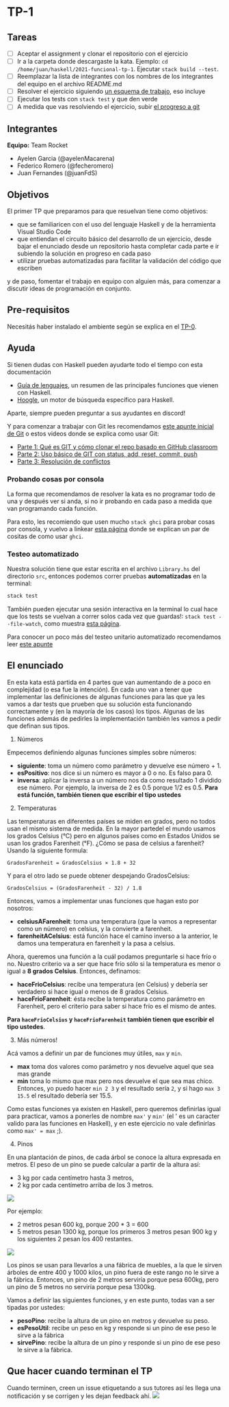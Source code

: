 # TP-1

## Tareas

- [ ] Aceptar el assignment y clonar el repositorio con el ejercicio
- [ ] Ir a la carpeta donde descargaste la kata. Ejemplo: `cd /home/juan/haskell/2021-funcional-tp-1`. Ejecutar `stack build --test`.
- [ ] Reemplazar la lista de integrantes con los nombres de los integrantes del equipo en el archivo README.md
- [ ] Resolver el ejercicio siguiendo [un esquema de trabajo](https://github.com/pdep-utn/enunciados-miercoles-noche/blob/master/pages/haskell/trabajo.md), eso incluye
- [ ] Ejecutar los tests con `stack test` y que den verde
- [ ] A medida que vas resolviendo el ejercicio, subir [el progreso a git](https://github.com/pdep-utn/enunciados-miercoles-noche/blob/master/pages/git/resolverConflictos.md)

## Integrantes

**Equipo:**  Team Rocket

- Ayelen Garcia (@ayelenMacarena)
- Federico Romero (@fecheromero)
- Juan Fernandes (@juanFdS)

## Objetivos

El primer TP que preparamos para que resuelvan tiene como objetivos:

- que se familiaricen con el uso del lenguaje Haskell y de la herramienta Visual Studio Code
- que entiendan el circuito básico del desarrollo de un ejercicio, desde bajar el enunciado desde un repositorio hasta completar cada parte e ir subiendo la solución en progreso en cada paso
- utilizar pruebas automatizadas para facilitar la validación del código que escriben

y de paso, fomentar el trabajo en equipo con alguien más, para comenzar a discutir ideas de programación en conjunto.

## Pre-requisitos

Necesitás haber instalado el ambiente según se explica en el [TP-0](https://classroom.github.com/a/Ou0-tXaH).

## Ayuda

Si tienen dudas con Haskell pueden ayudarte todo el tiempo con esta documentación

- [Guía de lenguajes](https://docs.google.com/document/d/1oJ-tyQJoBtJh0kFcsV9wSUpgpopjGtoyhJdPUdjFIJQ/edit?usp=sharing), un resumen de las principales funciones que vienen con Haskell.
- [Hoogle](https://www.haskell.org/hoogle/), un motor de búsqueda específico para Haskell.

Aparte, siempre pueden preguntar a sus ayudantes en discord!

Y para comenzar a trabajar con Git les recomendamos [este apunte inicial de Git](https://docs.google.com/document/d/1ozqfYCwt-37stynmgAd5wJlNOFKWYQeIZoeqXpAEs0I/edit) o estos videos donde se explica como usar Git:
- [Parte 1: Qué es GIT y cómo clonar el repo basado en GitHub classroom](https://www.youtube.com/watch?v=rRKe7l-ZNvM)
- [Parte 2: Uso básico de GIT con status, add, reset, commit, push](https://www.youtube.com/watch?v=OgasfM5qJJE)
- [Parte 3: Resolución de conflictos](https://www.youtube.com/watch?v=sKcN7cWFniw)

### Probando cosas por consola

La forma que recomendamos de resolver la kata es no programar todo de una y después ver si anda, si no ir probando en cada paso a medida que van programando cada función.

Para esto, les recomiendo que usen mucho `stack ghci` para probar cosas por consola, y vuelvo a linkear [esta página](https://github.com/pdep-utn/enunciados-miercoles-noche/blob/master/pages/haskell/trabajo.md#comandos-%C3%BAtiles) donde se explican un par de cositas de como usar `ghci`.

### Testeo automatizado

Nuestra solución tiene que estar escrita en el archivo `Library.hs` del directorio `src`, entonces podemos correr pruebas **automatizadas** en la terminal:

```bash
stack test
```

También pueden ejecutar una sesión interactiva en la terminal lo cual hace que los tests se vuelvan a correr solos cada vez que guardas!: `stack test --file-watch`, como muestra [esta página](https://github.com/pdep-utn/enunciados-miercoles-noche/blob/master/pages/haskell/trabajo.md#pruebas-automatizadas).

Para conocer un poco más del testeo unitario automatizado recomendamos leer [este apunte](https://docs.google.com/document/d/17EPSZSw7oY_Rv2VjEX2kMZDFklMOcDVVxyve9HSG0mE/edit#)

## El enunciado

En esta kata está partida en 4 partes que van aumentando de a poco en complejidad (o esa fue la intención). En cada uno van a tener que implementar las definiciones de algunas funciones para las que ya les vamos a dar tests que prueben que su solución esta funcionando correctamente y (en la mayoría de los casos) los tipos. Algunas de las funciones además de pedirles la implementación también les vamos a pedir que definan sus tipos.

1. Números

Empecemos definiendo algunas funciones simples sobre números:

- **siguiente**: toma un número como parámetro y devuelve ese número + 1.
- **esPositivo**: nos dice si un número es mayor a 0 o no. Es falso para 0.
- **inversa**: aplicar la inversa a un número nos da como resultado 1 dividido ese número. Por ejemplo, la inversa de 2 es 0.5 porque 1/2 es 0.5. **Para está función, también tienen que escribir el tipo ustedes**

2. Temperaturas

Las temperaturas en diferentes países se miden en grados, pero no todos usan el mismo sistema de medida. En la mayor partedel el mundo usamos los grados Celsius (°C) pero en algunos países como en Estados Unidos se usan los grados Farenheit (°F).
¿Cómo se pasa de celsius a farenheit? Usando la siguiente formula:

```
GradosFarenheit = GradosCelsius × 1.8 + 32
```

Y para el otro lado se puede obtener despejando GradosCelsius:

```
GradosCelsius = (GradosFarenheit - 32) / 1.8
```

Entonces, vamos a implementar unas funciones que hagan esto por nosotros:

- **celsiusAFarenheit**: toma una temperatura (que la vamos a representar como un número) en celsius, y la convierte a farenheit. 
- **farenheitACelsius**: está función hace el camino inverso a la anterior, le damos una temperatura en farenheit y la pasa a celsius.

Ahora, queremos una función a la cuál podamos preguntarle si hace frío o no. Nuestro criterio va a ser que hace frío sólo si la temperatura es menor o igual a **8 grados Celsius**. Entonces, definamos:

- **haceFrioCelsius**: recibe una temperatura (en Celsius) y debería ser verdadero si hace igual o menos de 8 grados Celsius.
- **haceFrioFarenheit**: ésta recibe la temperatura como parámetro en Farenheit, pero el criterio para saber si hace frío es el mismo de antes.

**Para `haceFrioCelsius` y `haceFrioFarenheit` también tienen que escribir el tipo ustedes**.

3. Más números!

Acá vamos a definir un par de funciones muy útiles, `max` y `min`.
- **max** toma dos valores como parámetro y nos devuelve aquel que sea mas grande
- **min** toma lo mismo que max pero nos devuelve el que sea mas chico.
Entonces, yo puedo hacer `min 2 3` y el resultado sería `2`, y si hago `max 3 15.5` el resultado debería ser 15.5.

Como estas funciones ya existen en Haskell, pero queremos definirlas igual para practicar, vamos a ponerles de nombre `max'` y `min'` (el ' es un caracter valido para las funciones en Haskell), y en este ejercicio no vale definirlas como `max' = max` ;).

4. Pinos

En una plantación de pinos, de cada árbol se conoce la altura expresada en metros. El peso de un pino se puede calcular a partir de la altura así:

  - 3 kg por cada centímetro hasta 3 metros,
  - 2 kg por cada centímetro arriba de los 3 metros. 

![](https://raw.githubusercontent.com/MumukiProject/mumuki-guia-funcional-practica-valores-y-funciones/master/images/pino.png)

Por ejemplo:

  - 2 metros pesan 600 kg, porque 200 * 3 = 600
  - 5 metros pesan 1300 kg, porque los primeros 3 metros pesan 900 kg y los siguientes 2 pesan los 400 restantes. 
    
![](https://raw.githubusercontent.com/MumukiProject/mumuki-guia-funcional-practica-valores-y-funciones/master/images/pinos.png)

Los pinos se usan para llevarlos a una fábrica de muebles, a la que le sirven árboles de entre 400 y 1000 kilos, un pino fuera de este rango no le sirve a la fábrica. Entonces, un pino de 2 metros serviría porque pesa 600kg, pero un pino de 5 metros no serviría porque pesa 1300kg.

Vamos a definir las siguientes funciones, y en este punto, todas van a ser tipadas por ustedes:

- **pesoPino**: recibe la altura de un pino en metros y devuelve su peso.
- **esPesoUtil**: recibe un peso en kg y responde si un pino de ese peso le sirve a la fábrica
- **sirvePino**: recibe la altura de un pino y responde si un pino de ese peso le sirve a la fábrica. 


## Que hacer cuando terminan el TP

Cuando terminen, creen un issue etiquetando a sus tutores así les llega una notificación y se corrigen y les dejan feedback ahí.
![](https://i.imgur.com/ypeXpBw.gif)
